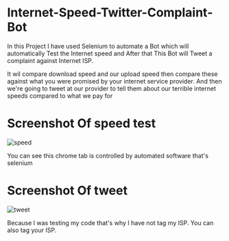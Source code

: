 # Internet-Speed-Twitter-Complaint-Bot

In this Project I have used Selenium to automate a Bot which will automatically Test the Internet speed and After that  This Bot will Tweet a complaint against Internet ISP.

It wil compare download speed and our upload speed then compare these against what you were promised by your internet service provider. And then we're going to tweet at our provider to tell them about our terrible internet speeds compared to what we pay for

# Screenshot Of speed test

![speed](https://user-images.githubusercontent.com/82333746/139504063-b679aa47-cc2e-4ee1-b575-bd9a71706a70.JPG)

You can see this chrome tab is controlled by automated software that's selenium

# Screenshot Of tweet 

![tweet](https://user-images.githubusercontent.com/82333746/139504083-1265bf2e-74c7-4772-90f7-aee5b3efdfd0.JPG)

Because I was testing my code that's why I have not tag my ISP. You can also tag your ISP.
